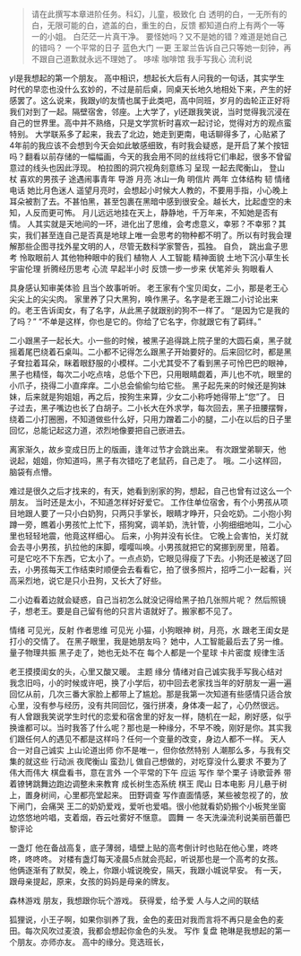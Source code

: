 >请在此撰写本章进阶任务。科幻，儿童，极致化
白
透明的白，一无所有的白，无限可能的白，遮盖的白，重生的白，反馈
都知道白府上有两个一等一的小姐。
白茫茫一片真干净。
要怪她吗？又不是她的错？难道是她自己的错吗？
一个平常的日子
蓝色大门
一更
王翠兰告诉自己只等她一刻钟，再不跟自己道歉就永远不理她了。
哆嗦
咖啡馆
我手写我心
流利说

yl是我想起的第一个朋友。
高中相识，想起长大后有人问我的一句话，其实学生时代的早恋也没什么玄妙的，不过是前后桌，同桌天长地久地相处下来，产生的好感罢了。这么说来，我跟yl的友情也属于此类吧，高中同班，岁月的齿轮正正好将我们对到了一起。隔壁宿舍，邻座。上大学了，yl还跟我笑说，当时觉得我沉浸在自己的世界里。高中并不熟络，只是文学赏析时喜欢一起讨论，觉得对方的观点蛮特别。
大学联系多了起来，我去了北边，她走到更南，电话聊得多了，心贴紧了
4年前的我应该不会想到今天会如此敏感细致，有时我会疑惑，是开启了某个按钮吗？翻看以前存储的一幅幅画，今天的我会用不同的丝线将它们串起，很多不曾留意过的线头也因此浮现。
柏拉图的洞穴视角刻意练习
呈现
一起去爬衡山，
登山杖
喜欢的男孩子
途遇闹事青年
导游
月亮
冰山一角
明信片
两年
立体结构
韧
情绪
电话
她比月色迷人
遥望月亮时，会想起小时候大人教的，不要用手指，小心晚上耳朵被割了去。不甚怕黑，甚至包裹在黑暗中感到很安全。越长大，比起虚空的未知，人反而更可怖。
月儿远远地挂在天上，静静地，千万年来，不知她是否有情。
人其实就是天地间的一环，进化出了思维，会考虑意义，幸邪？不幸邪？其实，我们甚至连自己是否真是地球上唯一会思考的物种都不明了。所以有时我会理解那些企图寻找外星文明的人，尽管无数科学家警告，孤独。
自负，
跳出盒子思考
怜取眼前人
其他物种眼中的我们
植物人
人工智能
精神面貌
土地下沉小草生长
宇宙伦理
折腾经历思考
心流
早起半小时
反馈一步一步来
伏笔斧头
狗眼看人

具身感认知审美体验
且当个故事听听。
老王家有个宝贝闺女，二小，那是老王心尖尖上的尖尖肉。
家里养了只大黑狗，唤作黑子。名字是老王跟二小讨论出来的。老王告诉闺女，有了名字，从此黑子就跟别的狗不一样了。
“是因为它是我的了吗？”
“不单是这样，你也是它的。你给了它名字，你就跟它有了羁绊。”

二小跟黑子一起长大。小一些的时候，被黑子追得跳上院子里的大圆石桌，黑子就摇着尾巴绕着石桌叫。二小都不记得怎么跟黑子开始要好的。后来回忆时，都是黑子耷拉着耳朵，眯着眼舒服的小模样。二小尤其受不了看到黑子可怜巴巴的眼神，黑子也精怪，每次二小吃点啥，总低个下巴，只用眼睛觑着，声儿也不吭，眼里的小爪子，挠得二小直痒痒。二小总会偷偷匀给它些。
黑子起先来的时候还是狗妹妹，后来就是狗姐姐，再之后，按狗生来算，少女二小称呼她得带上“您”了。
日子过去，黑子嘴边也长了白胡子。二小长大在外求学，每次回去，黑子扭腰摆臀，绕着二小打圈圈，不知道做些什么好，只用力蹭着二小的腿，二小在以后的日子里回忆，总能记起这力道，浓烈地像要把自己嵌进去。

离家渐久，故乡变成日历上的版画，逢年过节才会跳出来。
有次跟堂弟聊天，他说起，姐姐，你知道吗，黑子有次错吃了老鼠药，自己走了。
哦。二小这样回，脑袋有点懵。

难过是很久之后才找来的，有天，她看到别家的狗，想起，自己也曾有过这么一个朋友。
当时还是太小，不知道怎样好好爱它。
工作住单位宿舍，有个小男孩从项目地跟人要了一只小白奶狗，只两只手掌长，眼睛才睁开，只会吃奶。二小抱小狗蹲一旁，瞧着小男孩忙上忙下，搭狗窝，调羊奶，洗针管，小狗细细地叫，二小心里也轻轻地震，他竟这样细心。
后来，小狗并没有长住。
它晚上会害怕，关灯就会去寻小男孩，扒拉他的床脚，嘤嘤叫唤。小男孩就把它的窝挪到房里，陪着。
可是它吃不下东西，它太小了。一点点奶，它眼见得瘦了下去。小狗还是被送了回去，小男孩每天工作结束时顺便会去看看它，拍了很多照片，招呼二小一起看，兴高采烈地，说它是只小丑狗，又长大了好些。

二小边看着边就会疑惑，自己当初怎么就没记得给黑子拍几张照片呢？
然后照镜子，想老王。要是自己留有他的只言片语就好了。搬家都不见了。





情绪
可见光，反射
作者思维
可见光
小猫，小狗眼神
树，月亮，水
跟老王闺女是打小的交情了。
在黑子眼里，我是她朋友吗？
她中，人工智能最后去了另一维。
量子物理共振
黑子走了，她也无处不在
每个人都是一个星球
卡片密度
规律生活


老王摸摸闺女的头，心里又酸又暖。
主题
缘分
情绪对自己诚实我手写我心结对
我念旧吗，小的时候或许吧，换了小学后，初中回去老家找当年的好朋友一遍一遍回忆从前，几次三番大家脸上都带上了尴尬。那是我第一次知道有些感情只适合放心里，没有参与经历，没有共同回忆，强行拼凑，身体凑一起了，心仍然很远。
有人曾跟我笑说学生时代的恋爱和宿舍里的好友一样，随机在一起，刷好感，似乎换谁都可以。当时我答了什么呢？那也是一种缘分，不早不晚，刚好是你。其实我们跟任何人的遇见不都是这样吗？任何一个变量的改变，身边人都不一样。
天人合一对自己诚实
上山论道出师
你不是唯一，但你依然特别
人潮那么多，与我有交集的就这些
行动派
夜爬衡山
蛮劲儿
做自己想做的，对吃穿没什么要求
不要为了伟大而伟大
棋盘看书，意在言外
一个平常的下午
应运
写作
举个栗子
诗歌营养
带着镣铐跳舞边跑边调整未来教育
成长树生态系统
棋王
爬山
日本电影
月儿悬于树上，置身树间，心里都亮堂起来。
田野调查
写作直面情感，某些被忽视了的，放下闸门，会痛哭
王二的奶奶爱戏，爱听也爱唱。很小他就看奶奶搬个小板凳坐窗边悠悠地吟唱，支着烟，吞云吐雾好不惬意。
圆舞
一
冬天洗澡流利说美丽芭蕾巴黎评论

一盏灯
他在备战高复，底子薄弱，墙壁上贴的高考倒计时也贴在他心里，咚咚咚，咚咚咚。
对楼有盏灯每天凌晨5点就会亮起，听说那也是一个高考的女孩。
他俩逐渐有了默契，晚上，你跟小城说晚安，隔天，我跟小城说早安。
有一天，跟母亲提起，原来，女孩的妈妈是母亲的牌友。

森林游戏
朋友，我想跟你玩个游戏。
获得爱，给予爱
人与人之间的联结

狐狸说，小王子啊，如果你驯养了我，金色的麦田对我而言将不再只是金色的麦田。每次风吹过麦浪，我都会想起你金色的头发。
写作
复盘
艳琳是我想起的第一个朋友。亦师亦友。
高中的缘分。竞选班长，

































